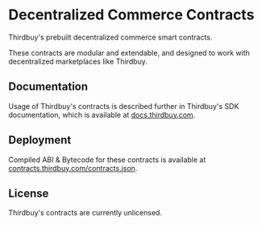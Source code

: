 # Decentralized Commerce Contracts

Thirdbuy's prebuilt decentralized commerce smart contracts.

These contracts are modular and extendable, and designed to work with decentralized marketplaces like Thirdbuy.

## Documentation

Usage of Thirdbuy's contracts is described further in Thirdbuy's SDK documentation, which is available at [docs.thirdbuy.com](https://docs.thirdbuy.com/).

## Deployment

Compiled ABI & Bytecode for these contracts is available at [contracts.thirdbuy.com/contracts.json](https://contracts.thirdbuy.com/contracts.json).

## License

Thirdbuy's contracts are currently unlicensed.
